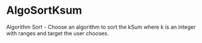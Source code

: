 # AlgoSortKsum
Algorithm Sort - Choose an algorithm to sort the kSum where k is an integer with ranges and target the user chooses.
